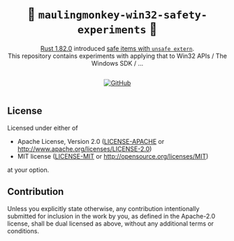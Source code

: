 <center>

# 🦀 `maulingmonkey-win32-safety-experiments` 🦀

[Rust 1.82.0](https://blog.rust-lang.org/2024/10/17/Rust-1.82.0.html) introduced [safe items with `unsafe extern`](https://blog.rust-lang.org/2024/10/17/Rust-1.82.0.html#safe-items-with-unsafe-extern).<br>
This repository contains experiments with applying that to Win32 APIs / The Windows SDK / ...

<div style="display: inline-block; text-align: left">

<!-- git -->
[![GitHub](https://img.shields.io/github/stars/MaulingMonkey/win32-safety-experiments.svg?label=GitHub&style=social)](https://github.com/MaulingMonkey/win32-safety-experiments)

</div></center>



## License

Licensed under either of

* Apache License, Version 2.0 ([LICENSE-APACHE](LICENSE-APACHE) or <http://www.apache.org/licenses/LICENSE-2.0>)
* MIT license ([LICENSE-MIT](LICENSE-MIT) or <http://opensource.org/licenses/MIT>)

at your option.



## Contribution

Unless you explicitly state otherwise, any contribution intentionally submitted
for inclusion in the work by you, as defined in the Apache-2.0 license, shall be
dual licensed as above, without any additional terms or conditions.
